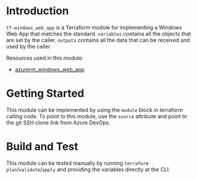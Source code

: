 # Introduction 
`tf-windows_web_app` is a Terraform module for implementing a Windows Web App that matches the standard. `variables` contains all the objects that are set by the caller. `outputs` contains all the data that can be received and used by the caller.

Resources used in this module:
* [azurerm_windows_web_app](https://registry.terraform.io/providers/hashicorp/azurerm/latest/docs/resources/windows_web_app)

# Getting Started
This module can be implemented by using the `module` block in terraform calling code. To point to this module, use the `source` attribute and point to the git SSH clone link from Azure DevOps.

# Build and Test
This module can be tested manually by running `terraform plan`/`validate`/`apply` and providing the variables directly at the CLI.